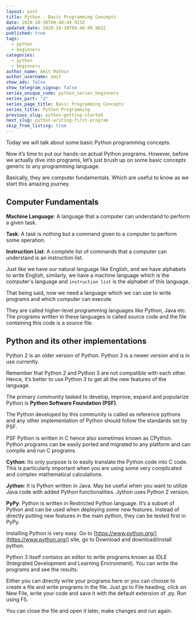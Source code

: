 ```yaml
---
layout: post
title: Python - Basic Programming Concepts
date: 2020-10-30T09:48:49.923Z
updated_date: 2020-10-30T09:48:49.962Z
published: true
tags:
  - python
  - beginners
categories:
  - python
  - beginners
author_name: Amit Mathur
author_username: amit
show_ads: false
show_telegram_signup: false
series_unique_code: python_series_beginners
series_part: "2"
series_page_title: Basic Programming Concepts
series_title: Python Programming
previous_slug: python-getting-started
next_slug: python-writing-first-program
skip_from_listing: true
---
```

Today we will talk about some basic Python programming concepts.

Now it’s time to put our hands-on actual Python programs. However, before we actually dive into programs, let’s just brush up on some basic concepts generic to any programming language.

Basically, they are computer fundamentals. Which are useful to know as we start this amazing journey.

## Computer Fundamentals

**Machine Language**: A language that a computer can understand to perform a given task.

**Task**: A task is nothing but a command given to a computer to perform some operation.  

**Instruction List**: A complete list of commands that a computer can understand is an instruction list.

Just like we have our natural language like English, and we have alphabets to write English, similarly, we have a machine language which is the computer's language and `instruction list` is the alphabet of this language.

That being said, now we need a language which we can use to write programs and which computer can execute.

They are called higher-level programming languages like Python, Java etc. The programs written in these languages is called source code and the file containing this code is a source file.

## Python and its other implementations

Python 2 is an older version of Python. Python 3 is a newer version and is in use currently.

Remember that Python 2 and Python 3 are not compatible with each other. Hence, it’s better to use Python 3 to get all the new features of the language.

The primary community tasked to develop, improve, expand and popularize Python is **Python Software Foundation (PSF)**.

The Python developed by this community is called as reference pythons and any other implementation of Python should follow the standards set by PSF.

PSF Python is written in C hence also sometimes known as CPython. Python programs can be easily ported and migrated to any platform and can compile and run C programs.

**Cython**: Its only purpose is to easily translate the Python code into C code. This is particularly important when you are using some very complicated and complex mathematical calculations.

**Jython**: It is Python written in Java. May be useful when you want to utilize Java code with added Python functionalities. Jython uses Python 2 version.

**PyPy**: Python is written in Restricted Python language. It’s a subset of Python and can be used when deploying some new features. Instead of directly putting new features in the main python, they can be tested first in PyPy.

Installing Python is very easy. Go to [https://www.python.org/](https://www.python.org/) site, go to Download and download/install python.

Python 3 itself contains an editor to write programs known as IDLE (Integrated Development and Learning Environment). You can write the programs and see the results.

Either you can directly write your programs here or you can choose to create a file and write programs in the file. Just go to File heading, click on New File, write your code and save it with the default extension of .py. Run using F5.

You can close the file and open it later, make changes and run again.